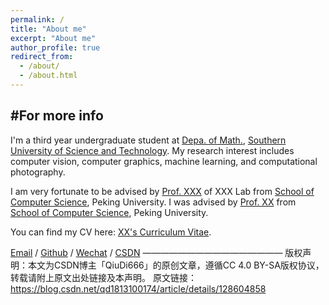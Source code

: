```yaml
---
permalink: /
title: "About me"
excerpt: "About me"
author_profile: true
redirect_from: 
  - /about/
  - /about.html
---
```



#For more info
------
I'm a third year undergraduate student at [Depa. of Math.](https://math.sustech.edu.cn/), [Southern University of Science and Technology](http://www.sustech.edu.cn/). My research interest includes computer vision, computer graphics, machine learning, and computational photography.

I am very fortunate to be advised by [Prof. XXX](https://www.XXX.com/) of XXX Lab from [School of Computer Science](https://cs.pku.edu.cn/), Peking University. I was advised by [Prof. XX](https://XXX.pku.edu.cn/) from [School of Computer Science](https://cs.pku.edu.cn/), Peking University.

You can find my CV here: [XX's Curriculum Vitae](../assets/Curriculum_Vitae.pdf).

[Email](mailto:XX@stu.pku.edu.cn) / [Github](https://github.com/QiuDi233) / [Wechat](../images/wechat.jpg) / [CSDN](https://blog.csdn.net/qd1813100174?spm=1000.2115.3001.5343)
————————————————
版权声明：本文为CSDN博主「QiuDi666」的原创文章，遵循CC 4.0 BY-SA版权协议，转载请附上原文出处链接及本声明。
原文链接：https://blog.csdn.net/qd1813100174/article/details/128604858
